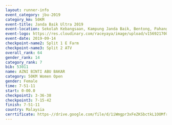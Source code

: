 ```yaml
---
layout: runner-info 
event_category: jbu-2019 
category_km: 50KM 
event-title: Janda Baik Ultra 2019  
event-location: Sekolah Kebangsaan, Kampung Janda Baik, Bentong, Pahang, Malaysia 
event-logo: https://res.cloudinary.com/raceyaya/image/upload/v1569217009/logo/janda-baik_vch1pc.jpg 
event-date: 2019-09-14 
checkpoint-name2: Split 1 E Farm 
checkpoint-name3: Split 2 ATV 
overall_rank: 64
gender_rank: 14
category_rank: 7
bib: 53011
name: AZNI BINTI ABU BAKAR
category: 50KM Women Open
gender: Female
time: 7-51-11
start: 0-00.0
checkpoint2: 3-36-38
checkpoint3: 7-15-42
finish: 7-51-11
country: Malaysia
cerrtificate: https-//drive.google.com/file/d/1iWmgpr3xFeZKSbctkL1OOMfrfgv9dME2/view?usp=sharing
---
```

